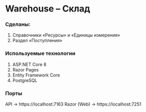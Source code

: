 # Warehouse – Склад
### Сделаны:
1. Справочники «Ресурсы» и «Единицы измерения»
2. Раздел «Поступления»

### Используемые технологии
1. ASP.NET Core 8
2. Razor Pages
3. Entity Framework Core
4. PostgreSQL

### Порты
API → https://localhost:7163
Razor (Web) → https://localhost:7251
